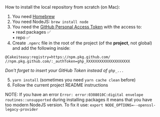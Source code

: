 How to install the local repository from scratch (on Mac):

1. You need [Homebrew](https://brew.sh/)
2. You need NodeJS: `brew install node`
3. You need the [GitHub Personal Access Token](https://github.com/settings/tokens) with the access to: 
	<br>•	read:packages ✅
	<br>•	repo ✅
4. Create `.npmrc` file in the root of the project (of the <b>project</b>, not global) and add the following inside:
  ```
@Cakeiteasy:registry=https://npm.pkg.github.com/
//npm.pkg.github.com/:_authToken=ghp_XXXXXXXXXXXXXXXXXXXX
```
<i>Don't forget to insert your GitHub Token instead of `ghp_...`</i>

005. `yarn install` (sometimes you need `yarn cache clean` before)
6. Follow the current project README instructions

NOTE: If you have an error `Error: error:0308010C:digital envelope routines::unsupported` during installing packages it means that you have too modern NodeJS version.
To fix it use: `export NODE_OPTIONS=--openssl-legacy-provider` 
